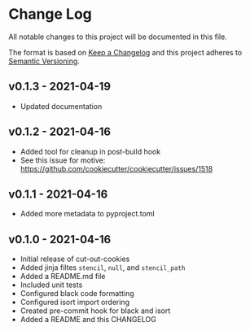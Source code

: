 # Change Log

All notable changes to this project will be documented in this file.

The format is based on [Keep a Changelog](http://keepachangelog.com/)
and this project adheres to [Semantic Versioning](http://semver.org/).

## v0.1.3 - 2021-04-19
- Updated documentation

## v0.1.2 - 2021-04-16
- Added tool for cleanup in post-build hook
- See this issue for motive: https://github.com/cookiecutter/cookiecutter/issues/1518

## v0.1.1 - 2021-04-16
- Added more metadata to pyproject.toml

## v0.1.0 - 2021-04-16
- Initial release of cut-out-cookies
- Added jinja filtes `stencil`, `null`, and `stencil_path`
- Added a README.md file
- Included unit tests
- Configured black code formatting
- Configured isort import ordering
- Created pre-commit hook for black and isort
- Added a README and this CHANGELOG
